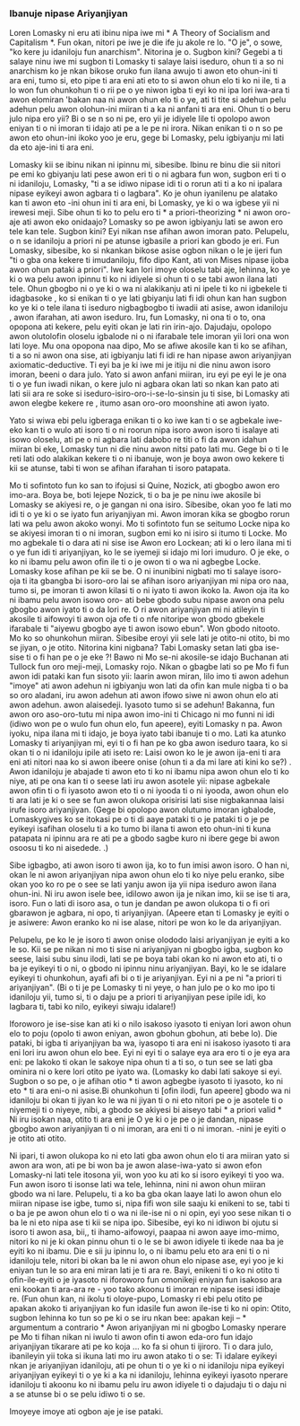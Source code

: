 ### Ibanuje nipase Ariyanjiyan

[^ 0]: Idahun si Loren Lomasky, "Awon ariyanjiyan lati Idi ariyanjiyan", * Liberty * (Osu Kesan 1989).

Loren Lomasky ni eru ati ibinu nipa iwe mi * A Theory of Socialism and Capitalism *. Fun okan, nitori pe iwe je die ife ju akole re lo. "O je", o sowe, "ko kere ju idaniloju fun anarchism". Nitorina je o. Sugbon kini? Gegebi a ti salaye ninu iwe mi sugbon ti Lomasky ti salaye laisi iseduro, ohun ti a so ni anarchism ko je nkan bikose oruko fun ilana awujo ti awon eto ohun-ini ti ara eni, tumo si, eto pipe ti ara eni ati eto to si awon ohun elo ti ko ni ile, ti a lo won fun ohunkohun ti o rii pe o ye niwon igba ti eyi ko ni ipa lori iwa-ara ti awon elomiran 'bakan naa ni awon ohun elo ti o ye, ati ti tite si adehun pelu adehun pelu awon olohun-ini miiran ti a ka ni anfani ti ara eni. Ohun ti o beru julo nipa ero yii? Bi o se n so ni pe, ero yii je idiyele lile ti opolopo awon eniyan ti o ni imoran ti idajo ati pe a le pe ni irora. Nikan enikan ti o n so pe awon  eto ohun-ini ikoko yoo je eru, gege bi Lomasky, pelu igbiyanju mi lati da eto aje-ini ti ara eni.

Lomasky kii se ibinu nikan ni ipinnu mi, sibesibe. Ibinu re binu die sii nitori pe emi ko gbiyanju lati pese awon eri ti o ni agbara fun won, sugbon eri ti o ni idaniloju, Lomasky, "ti a se idiwo nipase idi ti o rorun ati ti a ko ni ipalara nipase eyikeyi awon agbara ti o lagbara". Ko je ohun iyanilenu pe alatako kan ti awon eto -ini ohun ini ti ara eni, bi Lomasky, ye ki o wa igbese yii ni irewesi meji. Sibe ohun ti ko to pelu ero ti * a priori-theorizing * ni awon oro-aje ati awon eko onidaajo? Lomasky so pe awon igbiyanju lati se awon ero tele kan tele. Sugbon kini? Eyi nikan nse afihan awon imoran pato. Pelupelu, o n se idaniloju  a priori ni pe atunse igbasile a priori kan gbodo je eri. Fun Lomasky, sibesibe, ko si nkankan bikose asise ogbon  nikan o le je ijeri fun "ti o gba ona kekere ti imudaniloju, fifo dipo Kant, ati von Mises nipase ijoba awon ohun pataki a priori". Iwe kan lori imoye oloselu tabi aje, lehinna, ko ye ki o wa pelu awon ipinnu ti ko ni idiyele si ohun ti o se tabi awon ilana lati tele. Ohun gbogbo ni o ye ki o wa ni alakikanju ati ni ipele ti ko ni igbekele ti idagbasoke , ko si enikan ti o ye lati gbiyanju lati fi idi ohun kan han sugbon ko ye ki o tele ilana ti iseduro nigbagbogbo ti iwadii ati asise, awon idaniloju , awon ifarahan, ati awon iseduro. Iru, fun Lomasky, ni ona ti o to, ona opopona ati kekere, pelu eyiti okan je lati rin irin-ajo. Dajudaju, opolopo awon olutolofin oloselu igbalode ni o ni ifarabale tele imoran yii lori ona won lati loye. Mu ona opopona naa dipo, Mo se afiwe akosile kan ti ko se afihan, ti a so ni awon ona sise, ati igbiyanju lati fi idi re han nipase awon ariyanjiyan axiomatic-deductive. Ti eyi ba je ki iwe mi je itiju ni die ninu awon isoro imoran, beeni o dara julo. Yato si awon anfani miiran, iru eyi pe eyi le je ona ti o ye fun iwadi nikan, o kere julo ni agbara okan lati so nkan kan pato ati lati sii ara re soke si iseduro-isiro-oro-i-se-lo-sinsin ju ti sise, bi Lomasky ati awon elegbe kekere re , itumo asan oro-oro moonshine ati awon iyato.

Yato si wiwa ebi pelu igberaga enikan ti o ko iwe kan ti o se agbekale iwe-eko kan ti o wulo ati isoro ti o ni roorun nipa isoro awon isoro ti isalaye ati isowo oloselu, ati pe o ni agbara lati dabobo re titi o fi da awon idahun miiran bi eke, Lomasky tun ni die ninu awon nitsi pato lati mu. Gege bi o ti le reti lati odo alakikan kekere ti o ni ibanuje, won je boya awon owo kekere ti kii se atunse, tabi ti won se afihan ifarahan ti isoro patapata.

Mo ti sofintoto fun ko san to ifojusi si Quine, Nozick, ati gbogbo awon ero imo-ara. Boya be, boti lejepe Nozick, ti o ba je pe ninu iwe akosile bi Lomasky se akiyesi re, o je gangan ni ona isiro. Sibesibe, okan yoo fe lati mo idi ti o ye ki o se iyato fun ariyanjiyan mi. Awon imoran kika se gbogbo rorun lati wa pelu awon akoko wonyi. Mo ti sofintoto fun se seitumo Locke nipa ko se akiyesi imoran ti o ni imoran, sugbon emi ko ni isiro si itumo ti Locke. Mo mo agbekale ti o dara ati ni sise ise Awon ero Lockean; ati ki o lero ilana mi ti o ye fun idi ti ariyanjiyan, ko le se iyemeji si idajo mi lori imuduro. O je eke, o ko ni ibamu pelu awon ofin ile ti o je owon ti o wa ni agbegbe Locke. Lomasky kose afihan pe kii se be. O ni inunibini nigbati mo ti salaye isoro-oja ti ita gbangba bi isoro-oro lai se afihan isoro ariyanjiyan mi nipa oro naa, tumo si, pe imoran ti awon kilasi ti o ni iyato ti awon ikoko la. Awon oja ita ko ni ibamu pelu awon isowo oro- ati bebe gbodo subu nipase awon ona pelu gbogbo awon iyato ti o da lori re. O ri awon ariyanjiyan mi ni atileyin ti akosile ti aifowoyi ti awon oja ofe ti o nfe nitoripe won gbodo gbekele ifarabale ti "aiyewu gbogbo aye ti awon isowo ebun". Won gbodo nitooto. Mo ko so ohunkohun miiran. Sibesibe eroyi yii sele lati je otito-ni otito, bi mo se jiyan, o je otito. Nitorina kini nigbana? Tabi Lomasky setan lati gba ise-sise ti o fi han pe o je eke ?! Bawo ni Mo se-ni akosile-se idajo Buchanan ati Tullock fun oro meji-meji, Lomasky rojo. Nikan o gbagbe lati so pe Mo fi fun awon idi pataki kan fun sisoto yii: laarin awon miran, lilo imo ti awon adehun "imoye" ati awon adehun ni igbiyanju won lati da ofin kan mule nigba ti o ba so oro aladani, iru awon adehun ati awon ifowo siwe ni awon ohun elo ati awon adehun. awon alaisedeji. Iyasoto tumo si se adehun! Bakanna, fun awon oro aso-oro-tutu mi nipa awon imo-ini ti Chicago ni mo funni ni idi (idiwo won pe o wulo fun ohun elo, fun apeere), eyiti Lomasky n pa. Awon iyoku, nipa ilana mi ti idajo, je boya iyato tabi ibanuje ti o mo. Lati ka atunko Lomasky ti ariyanjiyan mi, eyi ti o fi han pe ko gba awon iseduro taara, ko si okan ti o ni idaniloju ipile ati iseto re: Laisi owon ko le je awon ija-eni ti ara eni ati nitori naa ko si awon ibeere onise (ohun ti a da mi lare ati kini ko se?) . Awon idaniloju je abajade ti awon eto ti ko ni ibamu nipa awon ohun elo ti ko niye, ati pe ona kan ti o seese lati iru awon asotele yii: nipase agbekale awon ofin ti o fi iyasoto awon eto ti o ni iyooda ti o ni iyooda, awon ohun elo ti ara lati je ki o see se fun awon olukopa orisirisi lati sise nigbakannaa laisi irufe isoro ariyanjiyan. (Gege bi opolopo awon olutumo imoran igbalode, Lomaskygives ko se itokasi pe o ti di aaye pataki ti o je pataki ti o je pe eyikeyi isafihan oloselu ti a ko tumo bi ilana ti awon eto ohun-ini ti kuna patapata ni ipinnu ara re ati pe a gbodo sagbe kuro ni ibere gege bi awon osoosu ti ko ni aisedede. .)

Sibe igbagbo, ati awon isoro ti awon ija, ko to fun imisi awon isoro. O han ni, okan le ni awon ariyanjiyan nipa awon ohun elo ti ko niye pelu eranko, sibe okan yoo ko ro pe o see se lati yanju awon ija yii nipa iseduro awon ilana ohun-ini. Ni iru awon isele bee, idilowo awon ija je nikan imo, kii se ise ti ara, isoro. Fun o lati di isoro asa, o tun je dandan pe awon olukopa ti o fi ori gbarawon je agbara, ni opo, ti ariyanjiyan. (Apeere etan ti Lomasky je eyiti o je asiwere: Awon eranko ko ni ise alase, nitori pe won ko le da ariyanjiyan.

Pelupelu, pe ko le je isoro ti awon onise olododo laisi ariyanjiyan je eyiti a ko le so. Kii se pe nikan ni mo ti sise ni ariyanjiyan ni gbogbo igba, sugbon ko seese, laisi subu sinu ilodi, lati se pe boya tabi okan ko ni awon eto ati, ti o ba je eyikeyi ti o ni, o gbodo ni ipinnu ninu ariyanjiyan. Bayi, ko le se idalare eyikeyi ti ohunkohun, ayafi afi bi o ti je ariyanjiyan. Eyi ni a pe ni "a priori ti ariyanjiyan". (Bi o ti je pe Lomasky ti ni yeye, o han julo pe o ko mo ipo ti idaniloju yii, tumo si, ti o daju pe a priori ti ariyanjiyan pese ipile idi, ko lagbara ti, tabi ko nilo, eyikeyi siwaju idalare!)

Iforoworo je ise-sise kan ati ki o nilo isakoso iyasoto ti eniyan lori awon ohun elo to poju (opolo ti awon eniyan, awon gbohun gbohun, ati bebe lo). Die pataki, bi igba ti ariyanjiyan ba wa, iyasopo ti ara eni ni isakoso iyasoto ti ara eni lori iru awon ohun elo bee. Eyi ni eyi ti o salaye eya ara ero ti o je eya ara eni: pe lakoko ti okan le sakoye nipa ohun ti a ti so, o tun see se lati gba ominira ni o kere lori otito pe iyato wa. (Lomasky ko dabi lati sakoye si eyi. Sugbon o so pe, o je afihan otio * ti awon agbegbe iyasoto ti iyasoto, ko ni eto * ti ara eni-o ni asise.Bi ohunkohun ti [ofin ilodi, fun apeere] gbodo wa ni idaniloju bi okan ti jiyan ko le wa ni jiyan ti o ni eto nitori pe o je asotele ti o niyemeji ti o niyeye, nibi, a gbodo se akiyesi bi aiseyo tabi * a priori valid * Ni iru isokan naa, otito ti ara eni je O ye ki o je pe o je dandan, nipase gbogbo awon ariyanjiyan ti o ni imoran, ara eni ti o ni imoran. -nini je eyiti o je otito ati otito.

Ni ipari, ti awon olukopa ko ni eto lati gba awon ohun elo ti ara miiran yato si awon ara won, ati pe bi won ba je awon alase-iwa-yato si awon efon Lomasky-ni lati tele itosona yii, won yoo ku ati ko si isoro eyikeyi ti yoo wa. Fun awon isoro ti isonse lati wa tele, lehinna, nini ni awon ohun miiran gbodo wa ni lare. Pelupelu, ti a ko ba gba okan laaye lati lo awon ohun elo miiran nipase ise igbe, tumo si, nipa fifi won sile saaju ki enikeni to se, tabi ti o ba je pe awon ohun elo ti o wa ni ile-ise ni o ni opin, eyi yoo sese nikan ti o ba le ni eto nipa ase ti kii se nipa ipo. Sibesibe, eyi ko ni idiwon bi ojutu si isoro ti awon asa, bii,, ti ihamo-aifowoyi, paapaa ni awon aaye imo-mimo, nitori ko ni je ki okan pinnu ohun ti o le se bi awon idiyele ti ikede naa ba je eyiti ko ni ibamu. Die e sii ju ipinnu lo, o ni ibamu pelu eto ara eni ti o ni idaniloju tele, nitori bi okan ba le ni awon ohun elo nipase ase, eyi yoo je ki eniyan tun le so ara eni miran lati je ti ara re. Bayi, enikeni ti o ko ni otito ti ofin-ile-eyiti o je iyasoto ni iforoworo fun omonikeji eniyan fun isakoso ara eni kookan ti ara-ara re - yoo tako akoonu ti imoran re nipase isesi idibaje re. (Fun ohun kan, ni ikolu ti oloye-pupo, Lomasky ri ebi pelu otito pe apakan akoko ti ariyanjiyan ko fun idasile fun awon ile-ise ti ko ni opin: Otito, sugbon lehinna ko tun so pe ki o se iru nkan bee: apakan keji – * argumentum a contrario * Awon ariyanjiyan mi ni gbogbo Lomasky nperare pe Mo ti fihan nikan ni iwulo ti awon ofin ti awon eda-oro fun idajo ariyanjiyan tikarare ati pe ko koja ... ko fa si ohun ti ijiroro. Ti o dara julo, ibanileyin yii toka si ikuna lati mo iru awon atako ti o se: Ti idalare eyikeyi nkan je ariyanjiyan idaniloju, ati pe ohun ti o ye ki o ni idaniloju nipa eyikeyi ariyanjiyan eyikeyi ti o ye ki a ka ni idaniloju, lehinna eyikeyi iyasoto nperare idaniloju ti akoonu ko ni ibamu pelu iru awon idiyele ti o dajudaju ti o daju ni a se atunse bi o se pelu idiwo ti o se.

Imoyeye imoye ati ogbon aje je ise pataki.
